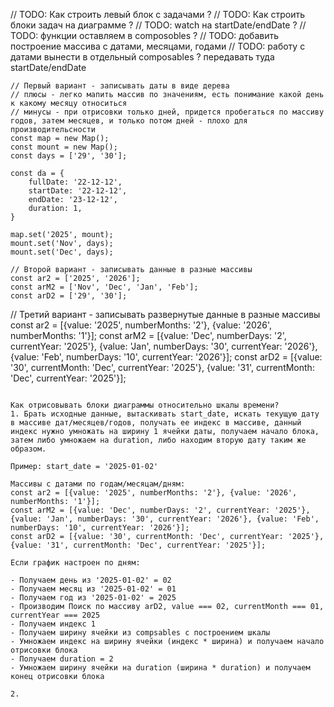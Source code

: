 <!-- // const saved = ref<SaveData[]>(_getData()); -->

// TODO: Как строить левый блок с задачами ?
// TODO: Как строить блоки задач на диаграмме ?
// TODO: watch на startDate/endDate ?
// TODO: функции оставляем в composobles ?
// TODO: добавить построение массива с датами, месяцами, годами
// TODO: работу с датами вынести в отдельный composables ? передавать туда startDate/endDate

```
// Первый вариант - записывать даты в виде дерева
// плюсы - легко мапить массив по значениям, есть понимание какой день к какому месяцу относиться
// минусы - при отрисовки только дней, придется пробегаться по массиву годов, затем месяцев, и только потом дней - плохо для производительсности
const map = new Map();
const mount = new Map();
const days = ['29', '30'];

const da = {
    fullDate: '22-12-12',
    startDate: '22-12-12',
    endDate: '23-12-12',
    duration: 1,
}

map.set('2025', mount);
mount.set('Nov', days);
mount.set('Dec', days);

// Второй вариант - записывать данные в разные массивы
const ar2 = ['2025', '2026'];
const arM2 = ['Nov', 'Dec', 'Jan', 'Feb'];
const arD2 = ['29', '30'];
```

// Третий вариант - записывать развернутые данные в разные массивы
const ar2 = [{value: '2025', numberMonths: '2'}, {value: '2026', numberMonths: '1'}];
const arM2 = [{value: 'Dec', numberDays: '2', currentYear: '2025'}, {value: 'Jan', numberDays: '30', currentYear: '2026'}, {value: 'Feb', numberDays: '10', currentYear: '2026'}];
const arD2 = [{value: '30', currentMonth: 'Dec', currentYear: '2025'}, {value: '31', currentMonth: 'Dec', currentYear: '2025'}];

```

Как отрисовывать блоки диаграммы относительно шкалы времени?
1. Брать исходные данные, вытаскивать start_date, искать текущую дату в массиве дат/месяцев/годов, получать ее индекс в массиве, данный индекс нужно умножать на ширину 1 ячейки даты, получаем начало блока, затем либо умножаем на duration, либо находим вторую дату таким же образом.

Пример: start_date = '2025-01-02'

Массивы с датами по годам/месяцам/дням:
const ar2 = [{value: '2025', numberMonths: '2'}, {value: '2026', numberMonths: '1'}];
const arM2 = [{value: 'Dec', numberDays: '2', currentYear: '2025'}, {value: 'Jan', numberDays: '30', currentYear: '2026'}, {value: 'Feb', numberDays: '10', currentYear: '2026'}];
const arD2 = [{value: '30', currentMonth: 'Dec', currentYear: '2025'}, {value: '31', currentMonth: 'Dec', currentYear: '2025'}];

Если график настроен по дням:

- Получаем день из '2025-01-02' = 02
- Получаем месяц из '2025-01-02' = 01
- Получаем год из '2025-01-02' = 2025
- Производим Поиск по массиву arD2, value === 02, currentMonth === 01, currentYear === 2025
- Получаем индекс 1
- Получаем ширину ячейки из compsables с построением шкалы
- Умножаем индекс на ширину ячейки (индекс * ширина) и получаем начало отрисовки блока
- Получаем duration = 2
- Умножаем ширину ячейки на duration (ширина * duration) и получаем конец отрисовки блока

2.
```
